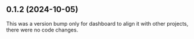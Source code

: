## 0.1.2 (2024-10-05)

This was a version bump only for dashboard to align it with other projects, there were no code changes.